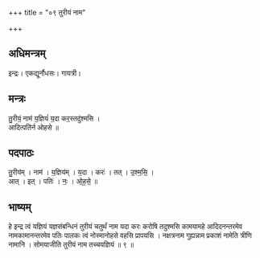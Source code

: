 +++
title = "०९ तुरीयं नाम"

+++
## अधिमन्त्रम्
इन्द्रः। एकद्यूर्नौधसः। गायत्री।

## मन्त्रः
तु॒रीयं॒ नाम॑ य॒ज्ञियं॑ य॒दा कर॒स्तदु॑श्मसि ।  
आदित्पति॑र्न ओहसे ॥

## पदपाठः
तु॒रीय॑म् । नाम॑ । य॒ज्ञिय॑म् । य॒दा । करः॑ । तत् । उ॒श्म॒सि॒ ।  
आत् । इत् । पतिः॑ । नः॒ । ओ॒ह॒से॒ ॥

## भाष्यम्
हे इन्द्र त्वं यज्ञियं यज्ञसंबन्धिनं तुरीयं चतुर्थं नाम यदा करः करोषि तदुश्मसि कामयामहे आदिदनन्तरमेव नामकामानन्तरमेव पतिः पालकः त्वं नोस्मानोहसे वहसि प्रापयसि । नक्षत्रनाम गुह्यन्नाम प्रकाशं नामेति त्रीणि नामानि । सोमयाजीति तुरीयं नाम तच्चयज्ञियं ॥ ९ ॥